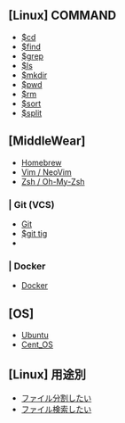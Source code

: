 ## [Linux] COMMAND
- [$cd](command_)
- [$find](command_)
- [$grep](command_)
- [$ls](command_) 
- [$mkdir](command_)
- [$pwd](command_)
- [$rm](command_)
- [$sort](command_sort)
- [$split](command_split)


## [MiddleWear]
- [Homebrew](middlewear_brew)
- [Vim / NeoVim](middlewear_vim)
- [Zsh / Oh-My-Zsh](middlewear_zsh)

### | Git (VCS)
- [Git](middlewear_git)
- [$git tig]()
- 

### | Docker
- [Docker](middlewear_docker)


## [OS]
- [Ubuntu](os_ubuntu)
- [Cent_OS](os_cent_os)


## [Linux] 用途別
- [ファイル分割したい](want_)
- [ファイル検索したい](want_)
